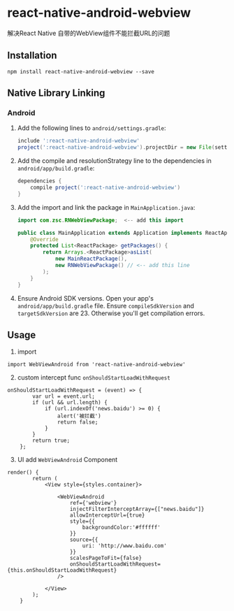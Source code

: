 # react-native-android-webview
解决React Native 自带的WebView组件不能拦截URL的问题


## Installation
`npm install react-native-android-webview --save`

## Native Library Linking

### Android
1. Add the following lines to `android/settings.gradle`:

    ```gradle
    include ':react-native-android-webview'
    project(':react-native-android-webview').projectDir = new File(settingsDir, '../node_modules/react-native-android-webview')
    ```
    
2. Add the compile and resolutionStrategy line to the dependencies in `android/app/build.gradle`:

    ```gradle
    dependencies {
        compile project(':react-native-android-webview')
    }
    ```
3. Add the import and link the package in `MainApplication.java`:

    ```java
    import com.zsc.RNWebViewPackage;  <-- add this import

    public class MainApplication extends Application implements ReactApplication {
        @Override
        protected List<ReactPackage> getPackages() {
            return Arrays.<ReactPackage>asList(
                new MainReactPackage(),
                new RNWebViewPackage() // <-- add this line
            );
        }
    }
    ```
    
4. Ensure Android SDK versions.  Open your app's `android/app/build.gradle` file.  Ensure `compileSdkVersion` and `targetSdkVersion` are 23.  Otherwise you'll get compilation errors.

## Usage
1. import 
```
import WebViewAndroid from 'react-native-android-webview'
```
2. custom intercept func `onShouldStartLoadWithRequest`
```
onShouldStartLoadWithRequest = (event) => {
        var url = event.url;
        if (url && url.length) {
            if (url.indexOf('news.baidu') >= 0) {
                alert('被拦截')
                return false;
            }
        }
        return true;
    };
```
3. UI add `WebViewAndroid` Component
```
render() {
        return (
            <View style={styles.container}>

                <WebViewAndroid
                    ref={'webview'}
                    injectFilterInterceptArray={["news.baidu"]}
                    allowInterceptUrl={true}
                    style={{
                        backgroundColor:'#ffffff'
                    }}
                    source={{
                        uri: 'http://www.baidu.com'
                    }}
                    scalesPageToFit={false}
                    onShouldStartLoadWithRequest={this.onShouldStartLoadWithRequest}
                />

            </View>
        );
    }
```
